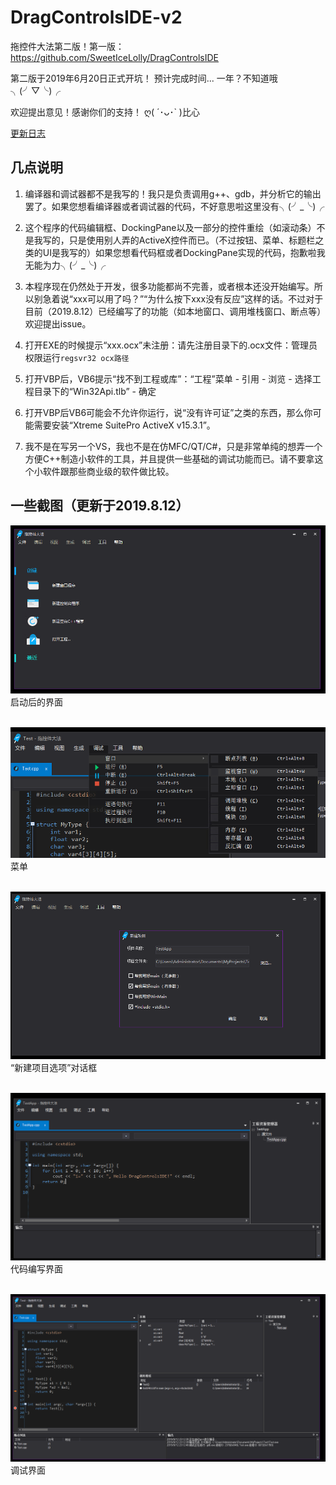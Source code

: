 # DragControlsIDE-v2
拖控件大法第二版！第一版：https://github.com/SweetIceLolly/DragControlsIDE

第二版于2019年6月20日正式开坑！
预计完成时间... 一年？不知道哦 ╮(╯▽╰)╭

欢迎提出意见！感谢你们的支持！ ღ( ´･ᴗ･` )比心

[更新日志](CommitLog.md)

## 几点说明

1. 编译器和调试器都不是我写的！我只是负责调用g++、gdb，并分析它的输出罢了。如果您想看编译器或者调试器的代码，不好意思啦这里没有╮(╯_╰)╭

2. 这个程序的代码编辑框、DockingPane以及一部分的控件重绘（如滚动条）不是我写的，只是使用别人弄的ActiveX控件而已。（不过按钮、菜单、标题栏之类的UI是我写的）如果您想看代码框或者DockingPane实现的代码，抱歉啦我无能为力╮(╯_╰)╭

3. 本程序现在仍然处于开发，很多功能都尚不完善，或者根本还没开始编写。所以别急着说“xxx可以用了吗？”“为什么按下xxx没有反应”这样的话。不过对于目前（2019.8.12）已经编写了的功能（如本地窗口、调用堆栈窗口、断点等）欢迎提出issue。

4. 打开EXE的时候提示“xxx.ocx”未注册：请先注册目录下的.ocx文件：管理员权限运行`regsvr32 ocx路径`

5. 打开VBP后，VB6提示“找不到工程或库”：“工程”菜单 - 引用 - 浏览 - 选择工程目录下的“Win32Api.tlb” - 确定

6. 打开VBP后VB6可能会不允许你运行，说“没有许可证”之类的东西，那么你可能需要安装“Xtreme SuitePro ActiveX v15.3.1”。

7. 我不是在写另一个VS，我也不是在仿MFC/QT/C#，只是非常单纯的想弄一个方便C++制造小软件的工具，并且提供一些基础的调试功能而已。请不要拿这个小软件跟那些商业级的软件做比较。

## 一些截图（更新于2019.8.12）

![启动后的界面](Captures/Startup.png)
<br>启动后的界面<br><br>

![菜单](Captures/Menu.png)
<br>菜单<br><br>

![“新建项目选项”对话框](Captures/CreateOptions.png)
<br>“新建项目选项”对话框<br><br>

![代码编写界面](Captures/Coding.png)
<br>代码编写界面<br><br>

![调试界面](Captures/Debugging.png)
<br>调试界面<br><br>
